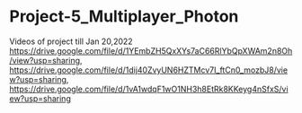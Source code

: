# Project-5_Multiplayer_Photon
 
Videos of project  till Jan 20,2022 https://drive.google.com/file/d/1YEmbZH5QxXYs7aC66RlYbQpXWAm2n8Oh/view?usp=sharing, 
https://drive.google.com/file/d/1dij40ZvyUN6HZTMcv7I_ftCn0_mozbJ8/view?usp=sharing, 
https://drive.google.com/file/d/1vA1wdqF1wO1NH3h8EtRk8KKeyg4nSfxS/view?usp=sharing
